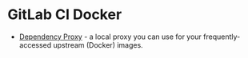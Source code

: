 # GitLab CI Docker

* [Dependency Proxy](https://docs.gitlab.com/ee/user/packages/dependency_proxy/) - a local proxy you can use for your frequently-accessed upstream (Docker) images.